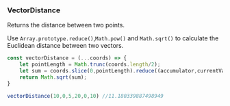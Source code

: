 ### VectorDistance

Returns the distance between two points.

Use `Array.prototype.reduce()`,`Math.pow()` and `Math.sqrt()` to calculate the Euclidean distance between two vectors.

```js
const vectorDistance = (...coords) => {
    let pointLength = Math.trunc(coords.length/2);
    let sum = coords.slice(0,pointLength).reduce((accumulator,currentValue,currentIndex) => accumulator + (Math.pow(currentValue-coords[pointLength+currentIndex],2)),0);
    return Math.sqrt(sum);
}
```

```js
vectorDistance(10,0,5,20,0,10) //11.180339887498949
```
